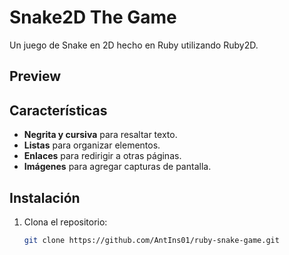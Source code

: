 # Snake2D The Game

Un juego de Snake en 2D hecho en Ruby utilizando Ruby2D.

## Preview


## Características

- **Negrita y cursiva** para resaltar texto.
- **Listas** para organizar elementos.
- **Enlaces** para redirigir a otras páginas.
- **Imágenes** para agregar capturas de pantalla.

## Instalación

1. Clona el repositorio:
   ```bash
   git clone https://github.com/AntIns01/ruby-snake-game.git
